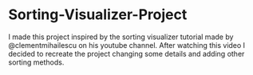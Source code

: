 # Sorting-Visualizer-Project
I made this project inspired by the sorting visualizer tutorial made by @clementmihailescu on his youtube channel. After watching this video I decided to recreate the project changing some details and adding other sorting methods.
